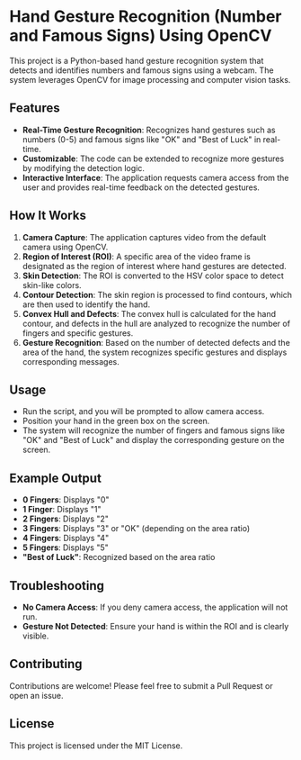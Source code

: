 # Hand Gesture Recognition (Number and Famous Signs) Using OpenCV

This project is a Python-based hand gesture recognition system that detects and identifies numbers and famous signs using a webcam. The system leverages OpenCV for image processing and computer vision tasks.

## Features

- **Real-Time Gesture Recognition**: Recognizes hand gestures such as numbers (0-5) and famous signs like "OK" and "Best of Luck" in real-time.
- **Customizable**: The code can be extended to recognize more gestures by modifying the detection logic.
- **Interactive Interface**: The application requests camera access from the user and provides real-time feedback on the detected gestures.

## How It Works

1. **Camera Capture**: The application captures video from the default camera using OpenCV.
2. **Region of Interest (ROI)**: A specific area of the video frame is designated as the region of interest where hand gestures are detected.
3. **Skin Detection**: The ROI is converted to the HSV color space to detect skin-like colors.
4. **Contour Detection**: The skin region is processed to find contours, which are then used to identify the hand.
5. **Convex Hull and Defects**: The convex hull is calculated for the hand contour, and defects in the hull are analyzed to recognize the number of fingers and specific gestures.
6. **Gesture Recognition**: Based on the number of detected defects and the area of the hand, the system recognizes specific gestures and displays corresponding messages.

## Usage

- Run the script, and you will be prompted to allow camera access.
- Position your hand in the green box on the screen.
- The system will recognize the number of fingers and famous signs like "OK" and "Best of Luck" and display the corresponding gesture on the screen.

## Example Output

- **0 Fingers**: Displays "0"
- **1 Finger**: Displays "1"
- **2 Fingers**: Displays "2"
- **3 Fingers**: Displays "3" or "OK" (depending on the area ratio)
- **4 Fingers**: Displays "4"
- **5 Fingers**: Displays "5"
- **"Best of Luck"**: Recognized based on the area ratio

## Troubleshooting

- **No Camera Access**: If you deny camera access, the application will not run.
- **Gesture Not Detected**: Ensure your hand is within the ROI and is clearly visible.

## Contributing

Contributions are welcome! Please feel free to submit a Pull Request or open an issue.

## License

This project is licensed under the MIT License.
